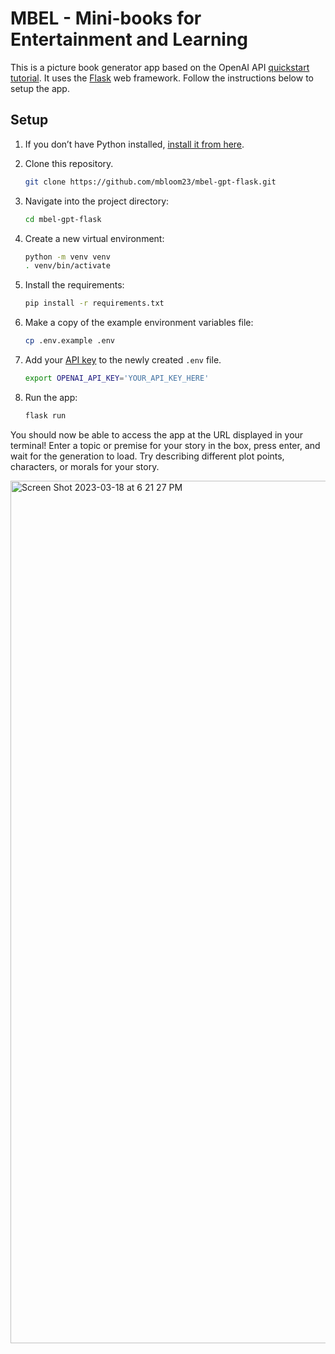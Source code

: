 # MBEL - Mini-books for Entertainment and Learning

This is a picture book generator app based on the OpenAI API [quickstart tutorial](https://beta.openai.com/docs/quickstart). It uses the [Flask](https://flask.palletsprojects.com/en/2.0.x/) web framework. Follow the instructions below to setup the app.

## Setup

1. If you don’t have Python installed, [install it from here](https://www.python.org/downloads/).

2. Clone this repository.
   
   ```bash 
   git clone https://github.com/mbloom23/mbel-gpt-flask.git
   ```

3. Navigate into the project directory:

   ```bash
   cd mbel-gpt-flask
   ```

4. Create a new virtual environment:

   ```bash
   python -m venv venv
   . venv/bin/activate
   ```

5. Install the requirements:

   ```bash
   pip install -r requirements.txt
   ```

6. Make a copy of the example environment variables file:

   ```bash
   cp .env.example .env
   ```

7. Add your [API key](https://beta.openai.com/account/api-keys) to the newly created `.env` file.

   ```bash
   export OPENAI_API_KEY='YOUR_API_KEY_HERE'
   ```

8. Run the app:

   ```bash
   flask run
   ```

You should now be able to access the app at the URL displayed in your terminal! Enter a topic or premise for your story in the box, press enter, and wait for the generation to load. Try describing different plot points, characters, or morals for your story.

<img width="1380" alt="Screen Shot 2023-03-18 at 6 21 27 PM" src="https://user-images.githubusercontent.com/89790185/226143378-1af19085-7803-4254-9ece-b3c811e5588b.png">

